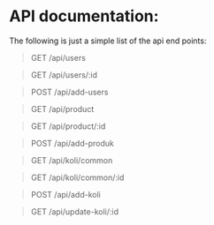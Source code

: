 # API documentation:

The following is just a simple list of the api end points:


> GET /api/users

> GET /api/users/:id

> POST /api/add-users

> GET /api/product

> GET /api/product/:id

> POST /api/add-produk

> GET /api/koli/common

> GET /api/koli/common/:id

> POST /api/add-koli

> GET /api/update-koli/:id

